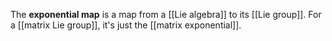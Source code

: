 The **exponential map** is a map from a [[Lie algebra]] to its [[Lie group]]. For a [[matrix Lie group]], it's just the [[matrix exponential]].